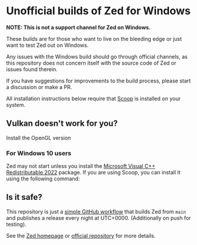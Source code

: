 # Unofficial builds of Zed for Windows

**NOTE: This is not a support channel for Zed on Windows.**

These builds are for those who want to live on the bleeding edge or just want to test Zed out on Windows. 

Any issues with the Windows build should go through official channels, as this repository does not concern itself with the source code of Zed or issues found therein. 

If you have suggestions for improvements to the build process, please start a discussion or make a PR. 

All installation instructions below require that [Scoop](https://scoop.sh/) is installed on your system.


## Vulkan doesn't work for you?

Install the OpenGL version



### For Windows 10 users

Zed may not start unless you install the [Microsoft Visual C++ Redistributable 2022](https://learn.microsoft.com/en-us/cpp/windows/latest-supported-vc-redist?view=msvc-170#visual-studio-2015-2017-2019-and-2022) package. If you are using Scoop, you can install it using the following command:

## Is it safe?

This repository is just a [simple GitHub workflow](./.github/workflows/build.yml) that builds Zed from `main` and publishes a release every night at UTC+0000. (Additionally on push for testing).

See the [Zed homepage](https://zed.dev/) or [official repository](https://github.com/zed-industries/zed) for more details.
